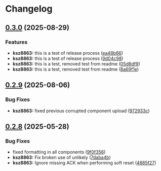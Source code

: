 # Changelog

## [0.3.0](https://github.com/kostaond/esp-eth-drivers/compare/ksz8863@v0.2.9...ksz8863@v0.3.0) (2025-08-29)


### Features

* **ksz8863:** this is a test of release process ([ea48b66](https://github.com/kostaond/esp-eth-drivers/commit/ea48b663ef4145f7af14722713509c002ecbd19c))
* **ksz8863:** this is a test of release process ([9d04c98](https://github.com/kostaond/esp-eth-drivers/commit/9d04c98f0bd2afd6aa4ec983e8972214e20c1a40))
* **ksz8863:** this is a test, removed test from readme ([05d8df9](https://github.com/kostaond/esp-eth-drivers/commit/05d8df934705bd606160c43d28e8e9bfeda6c3f0))
* **ksz8863:** this is a test, removed test from readme ([8a69f1e](https://github.com/kostaond/esp-eth-drivers/commit/8a69f1e0a95f1a47ea119c10ebe25a0259816d8e))

## [0.2.9](https://github.com/espressif/esp-eth-drivers/compare/ksz8863@v0.2.8...ksz8863@v0.2.9) (2025-08-06)


### Bug Fixes

* **ksz8863:** fixed previous corrupted component upload ([972933c](https://github.com/espressif/esp-eth-drivers/commit/972933c0c907415fef26d3a1e5cda321b62834f7))

## [0.2.8](https://github.com/espressif/esp-eth-drivers/compare/ksz8863@v0.2.7...ksz8863@v0.2.8) (2025-05-28)


### Bug Fixes

* fixed formatting in all components ([9f0f356](https://github.com/espressif/esp-eth-drivers/commit/9f0f356a4b1402c6c19787619288e0f84310464a))
* **ksz8863:** Fix broken use of unlikely ([7daba4b](https://github.com/espressif/esp-eth-drivers/commit/7daba4b46d644783d6cfb3887548207498f4fd87))
* **ksz8863:** Ignore missing ACK when performing soft reset ([4885f27](https://github.com/espressif/esp-eth-drivers/commit/4885f27c9c68e064d42a73ef27dd369e17c9f54b))
